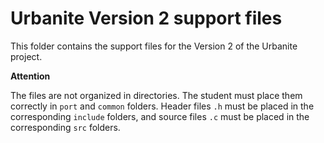 # Urbanite Version 2 support files

This folder contains the support files for the Version 2 of the Urbanite project.

**Attention**

The files are not organized in directories. The student must place them correctly in `port` and `common` folders. Header files `.h` must be placed in the corresponding `include` folders, and source files `.c` must be placed in the corresponding `src` folders.
